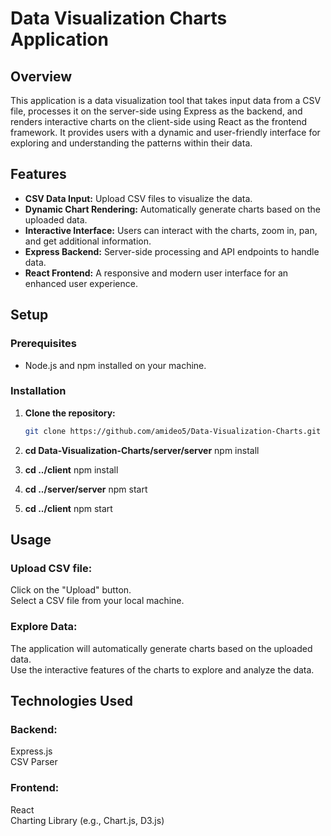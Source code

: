 # Data Visualization Charts Application

## Overview

This application is a data visualization tool that takes input data from a CSV file, processes it on the server-side using Express as the backend, and renders interactive charts on the client-side using React as the frontend framework. It provides users with a dynamic and user-friendly interface for exploring and understanding the patterns within their data.

## Features

- **CSV Data Input:** Upload CSV files to visualize the data.
- **Dynamic Chart Rendering:** Automatically generate charts based on the uploaded data.
- **Interactive Interface:** Users can interact with the charts, zoom in, pan, and get additional information.
- **Express Backend:** Server-side processing and API endpoints to handle data.
- **React Frontend:** A responsive and modern user interface for an enhanced user experience.

## Setup

### Prerequisites

- Node.js and npm installed on your machine.

### Installation

1. **Clone the repository:**

   ```bash
   git clone https://github.com/amideo5/Data-Visualization-Charts.git

2. **cd Data-Visualization-Charts/server/server**
npm install

3. **cd ../client**
npm install

4. **cd ../server/server**
npm start

5. **cd ../client**
npm start

## Usage
### Upload CSV file:

Click on the "Upload" button.<br>
Select a CSV file from your local machine.<br>
### Explore Data:

The application will automatically generate charts based on the uploaded data.<br>
Use the interactive features of the charts to explore and analyze the data.

## Technologies Used
### Backend:
Express.js<br>
CSV Parser

### Frontend:
React<br>
Charting Library (e.g., Chart.js, D3.js)
